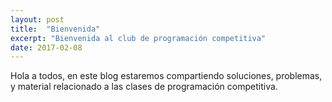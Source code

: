 ```yaml
---
layout: post
title:  "Bienvenida"
excerpt: "Bienvenida al club de programación competitiva"
date: 2017-02-08
---
```


Hola a todos, en este blog estaremos compartiendo soluciones, problemas, y material relacionado a las clases de programación competitiva.
